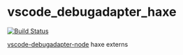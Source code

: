 # vscode_debugadapter_haxe
[![Build Status](https://travis-ci.org/nulld/vscode_debugadapter_haxe.svg?branch=master)](https://travis-ci.org/nulld/vscode_debugadapter_haxe)

[vscode-debugadapter-node](https://github.com/Microsoft/vscode-debugadapter-node) haxe externs


